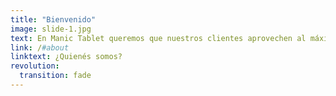 ```yaml
---
title: "Bienvenido"
image: slide-1.jpg
text: En Manic Tablet queremos que nuestros clientes aprovechen al máximo todas las capacidades que le ofrece los Móvil, Tablets, y Ordenadores.
link: /#about
linktext: ¿Quienés somos?
revolution:
  transition: fade
---
```

